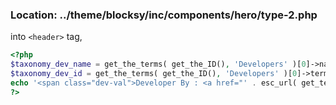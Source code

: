 ### Location: ../theme/blocksy/inc/components/hero/type-2.php

into `<header>` tag,

```PHP
<?php
$taxonomy_dev_name = get_the_terms( get_the_ID(), 'Developers' )[0]->name;
$taxonomy_dev_id = get_the_terms( get_the_ID(), 'Developers' )[0]->term_id;
echo '<span class="dev-val">Developer By : <a href="' . esc_url( get_term_link( $taxonomy_dev_id ) ) . '">' . esc_html( $taxonomy_dev_name ) . '</a></span>';
?>
```
